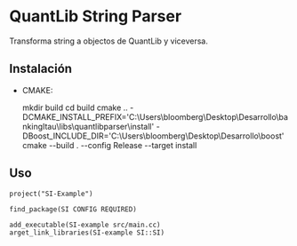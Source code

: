 # QuantLib String Parser #

Transforma string a objectos de QuantLib y viceversa.

## Instalación ##

- CMAKE:

    mkdir build 
    cd build
    cmake .. -DCMAKE_INSTALL_PREFIX='C:\Users\bloomberg\Desktop\Desarrollo\bankingItau\libs\quantlibparser\install' -DBoost_INCLUDE_DIR='C:\Users\bloomberg\Desktop\Desarrollo\boost'
    cmake --build . --config Release --target install

## Uso ##

    project("SI-Example")

    find_package(SI CONFIG REQUIRED)

    add_executable(SI-example src/main.cc)
    arget_link_libraries(SI-example SI::SI)